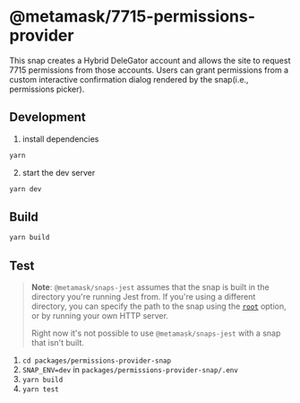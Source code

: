 # @metamask/7715-permissions-provider

This snap creates a Hybrid DeleGator account and allows the site to request 7715 permissions from those accounts. Users can grant permissions from a custom interactive confirmation dialog rendered by the snap(i.e., permissions picker).

## Development

1. install dependencies
```bash
yarn
```
2. start the dev server
```bash
yarn dev
```

## Build

```bash
yarn build
```

## Test

> **Note**: `@metamask/snaps-jest` assumes that the snap is built in the
> directory you're running Jest from. If you're using a different directory,
> you can specify the path to the snap using the [`root`](#options) option, or
> by running your own HTTP server.
>
> Right now it's not possible to use `@metamask/snaps-jest` with a snap that
> isn't built.

1. `cd packages/permissions-provider-snap`
2. `SNAP_ENV=dev` in `packages/permissions-provider-snap/.env`
3. `yarn build`
4. `yarn test`
